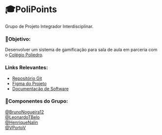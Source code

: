 # 🎓PoliPoints
Grupo de Projeto Integrador Interdisciplinar.

### 🎯Objetivo:
Desenvolver um sistema de gamificação para sala de aula em parceria com o [Colégio Poliedro](https://www.colegiopoliedro.com.br/).

### Links Relevantes:
- [Repositório Git](https://github.com/PII-3-Semestre-CIC-2025/PlataformaPoliedro)  
- [Figma do Projeto](https://www.figma.com/design/hKAIL7VGMuepwqao3CamLZ/PI---2025---1SEMESTRE?node-id=0-1&t=XGezNpkPVttgZG90-1)  
- [Documentação de Software](https://docs.google.com/document/d/1pHsOSU04TJgMk6EXPzR1UY7-iCh9av8w/edit?usp=sharing&ouid=114838215933637261222&rtpof=true&sd=true)

### 👥Componentes do Grupo:
[@BrunoNogueira12](https://github.com/BrunoNogueira12)  
[@LeonardoTBelo](https://github.com/LeonardoTBelo)  
[@HenriqueNalin](https://github.com/HenriqueNalin)  
[@VPortoV](https://github.com/VPortoV)  
